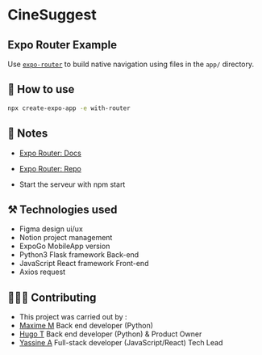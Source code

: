 # CineSuggest
## Expo Router Example
Use [`expo-router`](https://expo.github.io/router) to build native navigation using files in the `app/` directory.

## 🚀 How to use

```sh
npx create-expo-app -e with-router
```

## 📝 Notes

- [Expo Router: Docs](https://expo.github.io/router)
- [Expo Router: Repo](https://github.com/expo/router)

- Start the serveur with npm start

## ⚒️ Technologies used
- Figma design ui/ux
- Notion project management
- ExpoGo MobileApp version
- Python3 Flask framework Back-end
- JavaScript React framework Front-end
- Axios request

## 🧑‍🤝‍🧑 Contributing
- This project was carried out by :
-   [Maxime M](https://www.linkedin.com/in/maxime-molesin-7133b5234/) Back end developer (Python) 
-   [Hugo T](https://www.linkedin.com/in/hugo-thouluc-8b3397164/) Back end developer (Python) & Product Owner
-   [Yassine A](https://www.linkedin.com/in/yassine-azz/) Full-stack developer (JavaScript/React) Tech Lead 
